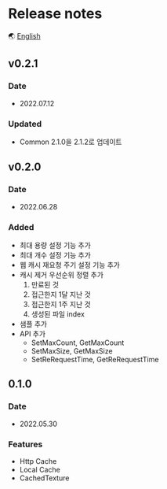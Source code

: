 # Release notes

🌏 [English](ReleaseNotes.en.md)

## v0.2.1

### Date

* 2022.07.12

### Updated
* Common 2.1.0을 2.1.2로 업데이트

## v0.2.0

### Date

* 2022.06.28

### Added
* 최대 용량 설정 기능 추가
* 최대 개수 설정 기능 추가
* 웹 캐시 재요청 주기 설정 기능 추가
* 캐시 제거 우선순위 정렬 추가
    1. 만료된 것
    2. 접근한지 1달 지난 것
    3. 접근한지 1주 지난 것
    4. 생성된 파일 index
* 샘플 추가
* API 추가
    * SetMaxCount, GetMaxCount
    * SetMaxSize, GetMaxSize
    * SetReRequestTime, GetReRequestTime

## 0.1.0

### Date

* 2022.05.30

### Features

* Http Cache
* Local Cache
* CachedTexture